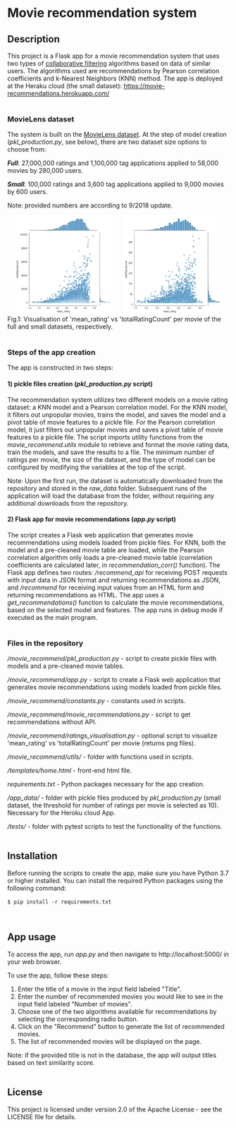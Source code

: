 # Movie recommendation system

## Description

This project is a Flask app for a movie recommendation system that uses two types of
[collaborative filtering](https://en.wikipedia.org/wiki/Collaborative_filtering) algorithms based on data of
similar users. The algorithms used are recommendations by Pearson correlation coefficients and k-Nearest Neighbors
(KNN) method. The app is deployed at the Heraku cloud (the small dataset): https://movie-recommendations.herokuapp.com/
<br><br>

### MovieLens dataset

The system is built on the [MovieLens dataset](https://grouplens.org/datasets/movielens/). At the step of model creation
(_pkl_production.py_, see below), there are two dataset size options to choose from:

**_Full_**: 27,000,000 ratings and 1,100,000 tag applications applied to 58,000 movies by 280,000 users.

**_Small_**: 100,000 ratings and 3,600 tag applications applied to 9,000 movies by 600 users.

Note: provided numbers are according to 9/2018 update.

<div style="display: flex; justify-content: center;">
<img src="./output/figures/rating_vs_totalRatingCount_full.png" alt="Full dataset" title="Full dataset" style="width: 45%; margin-right: 10px;"/>
<img src="./output/figures/rating_vs_totalRatingCount_small.png" alt="Small dataset" title="Small dataset" style="width: 45%; margin-left: 10px;"/>
</div>
Fig.1: Visualisation of 'mean_rating' vs 'totalRatingCount' per movie of the full and small datasets, respectively. 

<br>
<br>

### Steps of the app creation

The app is constructed in two steps:

#### 1) pickle files creation (_pkl_production.py_ script)

The recommendation system utilizes two different models on a movie rating dataset: a KNN model and a Pearson correlation 
model. For the KNN model, it filters out unpopular movies, trains the model, and saves the model and a pivot table of 
movie features to a pickle file. For the Pearson correlation model, it just filters out unpopular movies and saves a 
pivot table of movie features to a pickle file. The script imports utility functions from the _movie_recommend.utils_ 
module to retrieve and format the movie rating data, train the models, and save the results to a file. The minimum 
number of ratings per movie, the size of the dataset, and the type of model can be configured by modifying the variables 
at the top of the script.

Note: Upon the first run, the dataset is automatically downloaded from the repository and stored in the _raw_data_
folder. Subsequent runs of the application will load the database from the folder, without requiring any additional 
downloads from the repository.

#### 2) Flask app for movie recommendations (_app.py_ script)

The script creates a Flask web application that generates movie recommendations using models loaded from pickle files.
For KNN, both the model and a pre-cleaned movie table are loaded, while the Pearson correlation algorithm only loads a
pre-cleaned movie table (correlation coefficients are calculated later, in _recommendation_corr()_ function). The Flask
app defines two routes: _/recommend_api_ for receiving POST requests with input data in JSON format and returning
recommendations as JSON, and _/recommend_ for receiving input values from an HTML form and returning recommendations
as HTML. The app uses a _get_recommendations()_ function to calculate the movie recommendations, based on the selected
model and features. The app runs in debug mode if executed as the main program.
<br><br>

### Files in the repository

_/movie_recommend/pkl_production.py_ - script to create pickle files with models and a pre-cleaned movie tables.

_/movie_recommend/app.py_ - script to create a Flask web application that generates movie recommendations using models 
loaded from pickle files.

_/movie_recommend/constants.py_ - constants used in scripts.

_/movie_recommend/movie_recommendations.py_ - script to get recommendations without API.

_/movie_recommend/ratings_visualisation.py_ - optional script to visualize 'mean_rating' vs 'totalRatingCount' per movie
(returns png files).

_/movie_recommend/utils/_ - folder with functions used in scripts.

_/templates/home.html_ - front-end html file.

_requirements.txt_ - Python packages necessary for the app creation.

_/app_data/_ - folder with pickle files produced by _pkl_production.py_ (small dataset, the threshold for number of 
ratings per movie is selected as 10). Necessary for the Heroku cloud App.

_/tests/_ - folder with pytest scripts to test the functionality of the functions.
<br><br>

## Installation

Before running the scripts to create the app, make sure you have Python 3.7 or higher installed. You can install the 
required Python packages using the following command:

```
$ pip install -r requirements.txt
```
<br>

## App usage

To access the app, run _app.py_ and then navigate to http://localhost:5000/ in your web browser.

To use the app, follow these steps:

1. Enter the title of a movie in the input field labeled "Title".
2. Enter the number of recommended movies you would like to see in the input field labeled "Number of movies".
3. Choose one of the two algorithms available for recommendations by selecting the corresponding radio button.
4. Click on the "Recommend" button to generate the list of recommended movies.
5. The list of recommended movies will be displayed on the page.

Note: if the provided title is not in the database, the app will output titles based on text similarity score.
<br><br>

## License

This project is licensed under version 2.0 of the Apache License - see the LICENSE file for details.